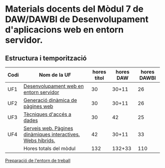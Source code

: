 # Materials docents del Mòdul 7 de DAW/DAWBI de Desenvolupament d'aplicacions web en entorn servidor.

## Estructura i temporització

| Codi | Nom de la UF  | hores títol | hores DAW | hores DAWBI |
| ---- | --------------------------------------------------------------------------------------- | ----------- | --------------- | ----------------- |
| UF1  | [Desenvolupament web en entorn servidor](uf1.md) | 30          | 30+11           | 26                |
| UF2  | [Generació dinàmica de pàgines web](uf2.md)  | 30          | 30+11           | 26                |
| UF3  | [Tècniques d'accés a dades](uf3.md)  | 30          | 42              | 25                |
| UF4  | [Serveis web. Pàgines dinàmiques interactives. Webs híbrids.](uf4md) | 42          | 30+11           | 33                |
|      | Hores totals del mòdul  | 132         | 132+33          | 110               |

[Preparació de l'entorn de treball](entorn_treball.md)
